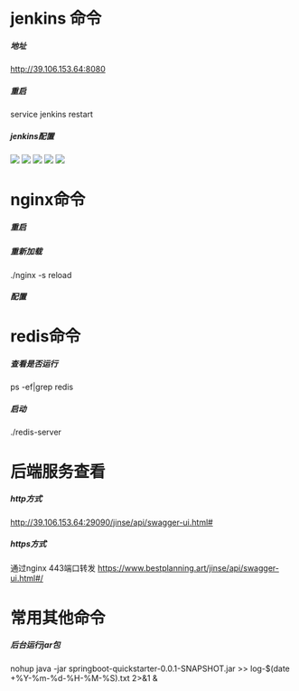 # jenkins 命令

##### 地址
http://39.106.153.64:8080

##### 重启
service jenkins restart

##### jenkins配置

![](https://imgkr2.cn-bj.ufileos.com/cf5c3b40-da20-49bd-a943-056bd544999f.png?UCloudPublicKey=TOKEN_8d8b72be-579a-4e83-bfd0-5f6ce1546f13&Signature=Vh%252BflMlnvKFYmcadPmhEqWF5v%252Bg%253D&Expires=1606274196)
![](https://imgkr2.cn-bj.ufileos.com/6444ef79-7517-4932-abfe-f7d86af06642.png?UCloudPublicKey=TOKEN_8d8b72be-579a-4e83-bfd0-5f6ce1546f13&Signature=SohHyic5vM4pSw8oV%252FZ5cbEELlM%253D&Expires=1606274196)
![](https://imgkr2.cn-bj.ufileos.com/88630160-0bce-4bd5-9a20-e780d1ab4e91.png?UCloudPublicKey=TOKEN_8d8b72be-579a-4e83-bfd0-5f6ce1546f13&Signature=pGNDzO%252F%252FRMDv3ELEvMiG67IX%252Fd4%253D&Expires=1606274196)
![](https://imgkr2.cn-bj.ufileos.com/4b5784e6-b2b4-42c1-9d8c-6ec7274ea75b.png?UCloudPublicKey=TOKEN_8d8b72be-579a-4e83-bfd0-5f6ce1546f13&Signature=9%252Foiztw8MGA9v7dwhBiHjx1wW6w%253D&Expires=1606274196)
![](https://imgkr2.cn-bj.ufileos.com/83f0947a-d8f3-4e7e-8225-b3945d70330e.png?UCloudPublicKey=TOKEN_8d8b72be-579a-4e83-bfd0-5f6ce1546f13&Signature=G%252BspJGqXo%252Bz4qLPEnhuHWtygSmE%253D&Expires=1606274196)


# nginx命令

##### 重启

##### 重新加载
./nginx -s reload

##### 配置


# redis命令

##### 查看是否运行
 ps -ef|grep redis
 
##### 启动

./redis-server

# 后端服务查看

##### http方式
http://39.106.153.64:29090/jinse/api/swagger-ui.html#

##### https方式  

通过nginx 443端口转发
https://www.bestplanning.art/jinse/api/swagger-ui.html#/

# 常用其他命令

##### 后台运行jar包
nohup java -jar springboot-quickstarter-0.0.1-SNAPSHOT.jar >> log-$(date +%Y-%m-%d-%H-%M-%S).txt 2>&1 &


